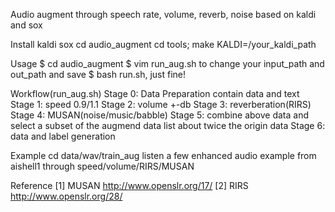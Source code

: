 
Audio augment through speech rate, volume, reverb, noise based on kaldi and sox

Install
  kaldi
  sox
  cd audio_augment
  cd tools; make KALDI=/your_kaldi_path
  
Usage
  $ cd audio_augment
  $ vim run_aug.sh to change your input_path and out_path and save
  $ bash run.sh, just fine!
  
Workflow(run_aug.sh)
  Stage 0: Data Preparation contain data and text
  Stage 1: speed 0.9/1.1
  Stage 2: volume +-db
  Stage 3: reverberation(RIRS)
  Stage 4: MUSAN(noise/music/babble)
  Stage 5: combine above data and select a subset of the augmend data list about twice the origin data
  Stage 6: data and label generation 

Example
  cd data/wav/train_aug listen a few enhanced audio example from aishell1 through speed/volume/RIRS/MUSAN 
  
Reference
  [1] MUSAN http://www.openslr.org/17/
  [2] RIRS http://www.openslr.org/28/



